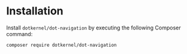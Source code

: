 # Installation

Install `dotkernel/dot-navigation` by executing the following Composer command:

    composer require dotkernel/dot-navigation

